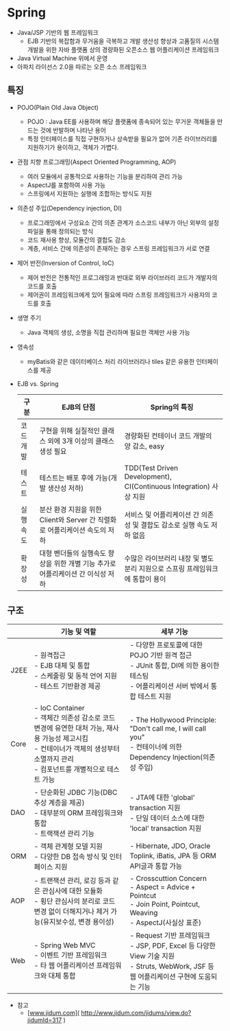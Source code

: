 # Spring

- Java/JSP 기반의 웹 프레임워크
  - EJB 기반의 복잡함과 무거움을 극복하고 개발 생산성 향상과 고품질의 시스템 개발을 위한 자바 플랫폼 상의 경량화된 오픈소스 웹 어플리케이션 프레임워크
- Java Virtual Machine 위에서 운영
- 아파치 라이선스 2.0을 따르는 오픈 소스 프레임워크

## 특징

- POJO(Plain Old Java Object)

  - POJO : Java EE를 사용하며 해당 플랫폼에 종속되어 있는 무거운 객체들을 만드는 것에 반발하며 나타난 용어
  - 특정 인터페이스를 직접 구현하거나 상속받을 필요가 없어 기존 라이브러리를 지원하기가 용이하고, 객체가 가볍다.

- 관점 지향 프로그래밍(Aspect Oriented Programming, AOP)

  - 여러 모듈에서 공통적으로 사용하는 기능을 분리하여 관리 가능
  - AspectJ를 포함하여 사용 가능
  - 스프링에서 지원하는 실행에 조합하는 방식도 지원

- 의존성 주입(Dependency injection, DI)

  - 프로그래밍에서 구성요소 간의 의존 관계가 소스코드 내부가 아닌 외부의 설정 파일을 통해 정의되는 방식
  - 코드 재사용 향상, 모듈간의 결합도 감소
  - 계층, 서비스 간에 의존성이 존재하는 경우 스프링 프레임워크가 서로 연결

- 제어 반전(Inversion of Control, IoC)

  - 제어 반전은 전통적인 프로그래밍과 반대로 외부 라이브러리 코드가 개발자의 코드를 호출
  - 제어권이 프레임워크에게 있어 필요에 따라 스프링 프레임워크가 사용자의 코드를 호출

- 생명 주기

  - Java 객체의 생성, 소명을 직접 관리하며 필요한 객체만 사용 가능

- 영속성

  - myBatis와 같은 데이터베이스 처리 라이브러리나 tiles 같은 유용한 인터페이스를 제공

- EJB vs. Spring

  | 구분      | EJB의 단점                                                   | Spring의 특징                                                |
  | --------- | ------------------------------------------------------------ | ------------------------------------------------------------ |
  | 코드 개발 | 구현을 위해 실질적인 클래스 외에 3개 이상의 클래스 생성 필요 | 경량화된 컨테이너 코드 개발의 양 감소, easy                  |
  | 테스트    | 테스트는 배포 후에 가능(개발 생산성 저하)                    | TDD(Test Driven Development), CI(Continuous Integration) 사상 지원 |
  | 실행 속도 | 분산 환경 지원을 위한 Client와 Server 간 직렬화로 어플리케이션 속도의 저하 | 서비스 및 어플리케이션 간 의존성 및 결합도 감소로 실행 속도 저하 없음 |
  | 확장성    | 대형 벤더들의 실행속도 향상을 위한 개별 기능 추가로 어플리케이션 간 이식성 저하 | 수많은 라이브러리 내장 및 별도 분리 지원으로 스프링 프레임워크에 통합이 용이 |

  

## 구조

|      | 기능 및 역할                                                 | 세부 기능                                                    |
| ---- | ------------------------------------------------------------ | ------------------------------------------------------------ |
| J2EE | - 원격접근<br>- EJB 대체 및 통합<br>- 스케줄링 및 동적 언어 지원<br>- 테스트 기반환경 제공 | - 다양한 프로토콜에 대한 POJO 기반 원격 접근<br>- JUnit 통합, DI에 의한 용이한 테스팅<br>- 어플리케이션 서버 밖에서 통합 테스트 지원 |
| Core | - IoC Container<br>- 객체간 의존성 감소로 코드 변경에 유연한 대처 가능, 재사용 가능성 제고시킴<br />- 컨테이너가 객체의 생성부터 소멸까지 관리<br />- 컴포넌트를 개별적으로 테스트 가능 | - The Hollywood Principle: "Don't call me, I will call you"<br />- 컨테이너에 의한 Dependency Injection(의존성 주입) |
| DAO  | - 단순화된 JDBC 기능(DBC 추상 계층을 제공)<br>- 대부분의 ORM 프레임워크와 통합<br>- 트랙잭션 관리 기능 | - JTA에 대한 'global' transaction 지원<br>- 단일 데이터 소스에 대한 'local' transaction 지원 |
| ORM  | - 객체 관계형 모델 지원<br>- 다양한 DB 접속 방식 및 인터페이스 지원 | - Hibernate, JDO, Oracle Toplink, iBatis, JPA 등 ORM API글과 통합 가능 |
| AOP  | - 트랜잭션 관리, 로깅 등과 같은 관심사에 대한 모듈화<br />- 횡단 관심사의 분리로 코드 변경 없이 더해지거나 제거 가능(유지보수성, 변경 용이성) | - Crosscuttion Concern<br />- Aspect = Advice + Pointcut<br />- Join Point, Pointcut, Weaving<br />- AspectJ(사실상 표준) |
| Web  | - Spring Web MVC<br>- 이벤트 기반 프레임워크<br>- 타 웹 어플리케이션 프레임워크와 대체 통합 | - Request 기반 프레임워크<br>- JSP, PDF, Excel 등 다양한 View 기술 지원<br>- Struts, WebWork, JSF 등 웹 어플리케이션 구현에 도움되는 기능 |



- 참고
  - [www.jidum.com]( http://www.jidum.com/jidums/view.do?jidumId=317 )
